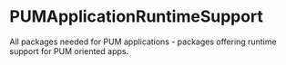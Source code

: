 # PUMApplicationRuntimeSupport
All packages needed for PUM applications - packages offering runtime support for PUM oriented apps.
